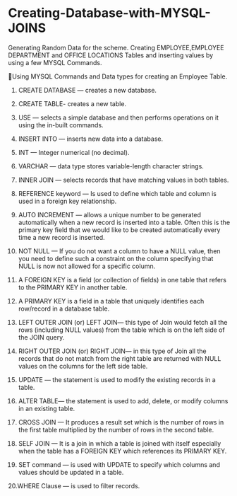 # Creating-Database-with-MYSQL-JOINS

Generating Random Data for the scheme.
Creating EMPLOYEE,EMPLOYEE DEPARTMENT and OFFICE LOCATIONS Tables and inserting values by using a few MYSQL Commands.

🔷Using MYSQL Commands and Data types for creating an Employee Table.

1. CREATE DATABASE — creates a new database.

2. CREATE TABLE- creates a new table.

3. USE — selects a simple database and then performs operations on it using the in-built commands.

4. INSERT INTO — inserts new data into a database.

5. INT — Integer numerical (no decimal).

6. VARCHAR — data type stores variable-length character strings.

7. INNER JOIN — selects records that have matching values in both tables.

8. REFERENCE keyword — Is used to define which table and column is used in a foreign key relationship.

9. AUTO INCREMENT — allows a unique number to be generated automatically when a new record is inserted into a table. Often this is the primary key field that we would like to be created automatically every time a new record is inserted.

10. NOT NULL — If you do not want a column to have a NULL value, then you need to define such a constraint on the column specifying that NULL is now not allowed for a specific column.

11. A FOREIGN KEY is a field (or collection of fields) in one table that refers to the PRIMARY KEY in another table.

12. A PRIMARY KEY is a field in a table that uniquely identifies each row/record in a database table.

13. LEFT OUTER JOIN (or) LEFT JOIN— this type of Join would fetch all the rows (including NULL values) from the table which is on the left side of the JOIN query.

14. RIGHT OUTER JOIN (or) RIGHT JOIN— in this type of Join all the records that do not match from the right table are returned with NULL values on the columns for the left side table.

15. UPDATE — the statement is used to modify the existing records in a table.

16. ALTER TABLE— the statement is used to add, delete, or modify columns in an existing table.

17. CROSS JOIN — It produces a result set which is the number of rows in the first table multiplied by the number of rows in the second table.

18. SELF JOIN — It is a join in which a table is joined with itself especially when the table has a FOREIGN KEY which references its PRIMARY KEY.

19. SET command — is used with UPDATE to specify which columns and values should be updated in a table.

20.WHERE Clause — is used to filter records.
